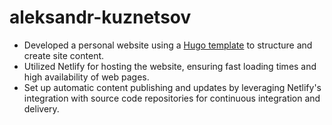# aleksandr-kuznetsov
- Developed a personal website using a [Hugo template](https://github.com/cageyv/hugo-coder/tree/0fab52d36def70f46847787ec755837313f51feb) to structure and create site content.
- Utilized Netlify for hosting the website, ensuring fast loading times and high availability of web pages.
- Set up automatic content publishing and updates by leveraging Netlify's integration with source code repositories for continuous integration and delivery.